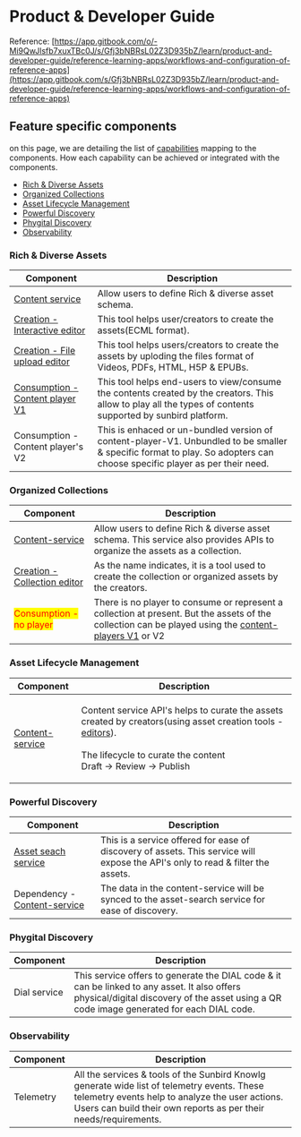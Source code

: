 # Product & Developer Guide

Reference: [https://app.gitbook.com/o/-Mi9QwJlsfb7xuxTBc0J/s/Gfj3bNBRsL02Z3D935bZ/learn/product-and-developer-guide/reference-learning-apps/workflows-and-configuration-of-reference-apps](https://app.gitbook.com/s/Gfj3bNBRsL02Z3D935bZ/learn/product-and-developer-guide/reference-learning-apps/workflows-and-configuration-of-reference-apps)



## Feature specific components

on this page, we are detailing the list of [capabilities](../capabilities/) mapping to the components. How each capability can be achieved or integrated with the components.

* [Rich & Diverse Assets](./#rich-and-diverse-assets)
* [Organized Collections ](./#organized-collections)
* [Asset Lifecycle Management ](./#asset-lifecycle-management)
* [Powerful Discovery ](./#powerful-discovery)
* [Phygital Discovery ](./#phygital-discovery)
* [Observability](./#observability)

### Rich & Diverse Assets

| Component                                                | Description                                                                                                                                                              |
| -------------------------------------------------------- | ------------------------------------------------------------------------------------------------------------------------------------------------------------------------ |
| [Content service](content-service/)                      | Allow users to define Rich & diverse asset schema.                                                                                                                       |
| [Creation - Interactive editor](editors/editor.md)       | This tool helps user/creators to create the assets(ECML format).                                                                                                         |
| [Creation - File upload editor](editors/generic-editor/) | This tool helps users/creators to create the assets by uploding the files format of  Videos, PDFs, HTML, H5P & EPUBs.                                                    |
| [Consumption - Content player V1](player/common-player/) | This tool helps end-users to view/consume the contents created by the creators. This allow to play all the types of contents supported by sunbird platform.              |
| Consumption - Content player's V2                        | This is enhaced or un-bundled version of content-player-V1. Unbundled to be smaller & specific format to play. So adopters can choose specific player as per their need. |

### Organized Collections

| Component                                                     | Description                                                                                                                                                                    |
| ------------------------------------------------------------- | ------------------------------------------------------------------------------------------------------------------------------------------------------------------------------ |
| [Content-service](content-service/)                           | Allow users to define Rich & diverse asset schema. This service also provides APIs to organize the assets as a collection.                                                     |
| [Creation - Collection editor](editors/collection-editor-v2/) | As the name indicates, it is a tool used to create the collection or organized assets by the creators.                                                                         |
| <mark style="color:red;">Consumption - no player</mark>       | There is no player to consume or represent a collection at present. But the assets of the collection can be played using the [content-players V1](player/common-player/) or V2 |

### Asset Lifecycle Management

| Component                           | Description                                                                                                                                                                                                          |
| ----------------------------------- | -------------------------------------------------------------------------------------------------------------------------------------------------------------------------------------------------------------------- |
| [Content-service](content-service/) | <p>Content service API's helps to curate the assets created by creators(using asset creation tools - <a href="editors/">editors</a>). <br><br>The lifecycle to curate the content<br>Draft -> Review -> Publish </p> |

### Powerful Discovery

| Component                                        | Description                                                                                                                     |
| ------------------------------------------------ | ------------------------------------------------------------------------------------------------------------------------------- |
| [Asset seach service](assets-search-service/)    | This is a service offered for ease of discovery of assets. This service will expose the API's only to read & filter the assets. |
| Dependency - [Content-service](content-service/) | The data in the content-service will be synced to the asset-search service for ease of discovery.                               |

### Phygital Discovery

| Component    | Description                                                                                                                                                                                |
| ------------ | ------------------------------------------------------------------------------------------------------------------------------------------------------------------------------------------ |
| Dial service | This service offers to generate the  DIAL code & it can be linked to any asset. It also offers physical/digital discovery of the asset using a QR code image generated for each DIAL code. |

### Observability

| Component | Description                                                                                                                                                                                                        |
| --------- | ------------------------------------------------------------------------------------------------------------------------------------------------------------------------------------------------------------------ |
| Telemetry | All the services & tools of the Sunbird Knowlg generate wide list of telemetry events. These telemetry events help to analyze the user actions. Users can build their own reports as per their needs/requirements. |

